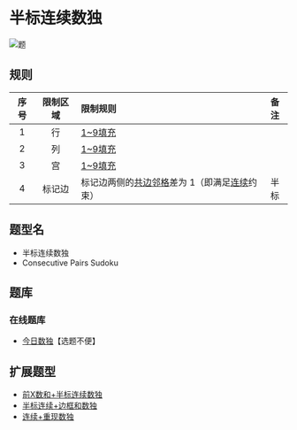 # 半标连续数独

![题](https://www.gmpuzzles.com/images/blog/GM-ConsPairsSudoku-Ex.png)

## 规则

| 序号  | 限制区域 | 限制规则                        | 备注  |
|:---:|:----:|:----------------------------|:---:|
|  1  |  行   | [1~9填充]                     |     |
|  2  |  列   | [1~9填充]                     |     |
|  3  |  宫   | [1~9填充]                     |     |
|  4  | 标记边  | 标记边两侧的[共边邻格]差为 1（即满足[连续]约束） | 半标  |

## 题型名

- 半标连续数独
- Consecutive Pairs Sudoku

## 题库

### 在线题库

- [今日数独]【选题不便】

## 扩展题型

- [前X数和+半标连续数独](../../../../混合类/前X数和+半标连续数独.md)
- [半标连续+边框和数独](../../../../混合类/半标连续+边框和数独.md)
- [连续+重现数独](../../../../混合类/连续+重现数独.md)

[1~9填充]: ../../../../../../rules.md#1to9填充

[共边邻格]: ../../../../../../rules.md#共边邻格

[连续]: ../../../../../../rules.md#连续

[今日数独]: https://cn.sudoku.today/g-consecutive-sudoku-2/
